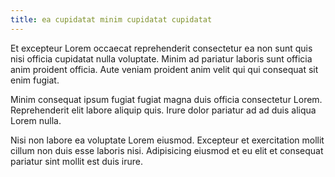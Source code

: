 ```yaml
---
title: ea cupidatat minim cupidatat cupidatat
---
```


Et excepteur Lorem occaecat reprehenderit consectetur ea non sunt quis nisi officia cupidatat nulla voluptate. Minim ad pariatur laboris sunt officia anim proident officia. Aute veniam proident anim velit qui qui consequat sit enim fugiat.

Minim consequat ipsum fugiat fugiat magna duis officia consectetur Lorem. Reprehenderit elit labore aliquip quis. Irure dolor pariatur ad ad duis aliqua Lorem nulla.

Nisi non labore ea voluptate Lorem eiusmod. Excepteur et exercitation mollit cillum non duis esse laboris nisi. Adipisicing eiusmod et eu elit et consequat pariatur sint mollit est duis irure.